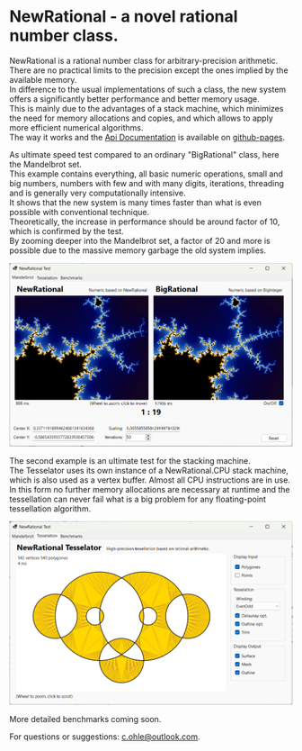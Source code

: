 # NewRational - a novel rational number class.

NewRational is a rational number class for arbitrary-precision arithmetic.  
There are no practical limits to the precision except the ones implied by the available memory.  
In difference to the usual implementations of such a class, the new system offers 
a significantly better performance and better memory usage.  
This is mainly due to the advantages of a stack machine, which minimizes the need for memory allocations and copies, 
and which allows to apply more efficient numerical algorithms.  
The way it works and the [Api Documentation](https://c-ohle.github.io/RationalNumerics/api/System.Numerics.Rational.html)
is available on [github-pages](https://c-ohle.github.io/RationalNumerics/).

As ultimate speed test compared to an ordinary "BigRational" class, here the Mandelbrot set.   
This example contains everything, all basic numeric operations, small and big numbers, numbers with few and with many digits, iterations, threading and is generally very computationally intensive.  
It shows that the new system is many times faster than what is even possible with conventional technique.  
Theoretically, the increase in performance should be around factor of 10, which is confirmed by the test.  
By zooming deeper into the Mandelbrot set, a factor of 20 and more is possible due to the massive memory garbage the old system implies.

![mandel1](docs/images/mandel1.png)
 
The second example is an ultimate test for the stacking machine.  
The Tesselator uses its own instance of a NewRational.CPU stack machine, which is also used as a vertex buffer. Almost all CPU instructions are in use.  
In this form no further memory allocations are necessary at runtime and the tessellation can never fail what is a big problem for any floating-point tessellation algorithm. 

![tess1](docs/images/tess1.png)

More detailed benchmarks coming soon.   

For questions or suggestions: [c.ohle@outlook.com](mailto:c.ohle@outlook.com).

<!--
The precision is useful for solving robustness problems of algorithms that are sensitive to it.  
Geometric algorithms in particular tend to do this. E.g. With rational arithmetic, the intersections of lines, planes as well as transformations are always exact 
and corresponding algorithms cannot fail, as is always possible with floating-point arithmetic.
-->